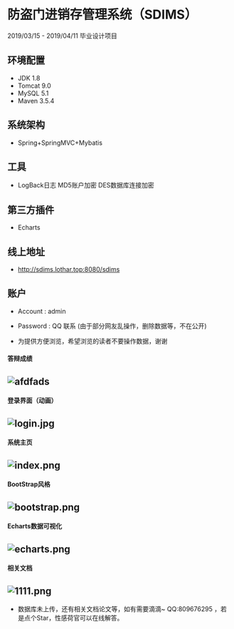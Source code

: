 # 防盗门进销存管理系统（SDIMS）

2019/03/15 - 2019/04/11 毕业设计项目

## 环境配置

- JDK 1.8
- Tomcat 9.0
- MySQL 5.1
- Maven 3.5.4

## 系统架构

- Spring+SpringMVC+Mybatis

## 工具

- LogBack日志 MD5账户加密 DES数据库连接加密

## 第三方插件

- Echarts

## 线上地址

- http://sdims.lothar.top:8080/sdims

## 账户

- Account : admin

- Password : QQ 联系 (由于部分网友乱操作，删除数据等，不在公开)

- 为提供方便浏览，希望浏览的读者不要操作数据，谢谢

#### 答辩成绩
## ![afdfads](https://i.loli.net/2019/08/16/IvH6wBsEmzJp3j9.png)

#### 登录界面（动画）
## ![login.jpg](https://i.loli.net/2019/08/16/jwGcMBOz9C5US8A.png)

#### 系统主页
## ![index.png](https://i.loli.net/2019/08/16/MoP9VOtA18sQNEH.png)

#### BootStrap风格
## ![bootstrap.png](https://i.loli.net/2019/08/16/lLf8Ov1hBpZFPSY.png)

#### Echarts数据可视化
## ![echarts.png](https://i.loli.net/2019/08/16/PRnlz5JFGbfUC9e.png)

#### 相关文档
## ![1111.png](https://i.loli.net/2020/01/27/OwK5X3dQMrl6kus.png)

* 数据库未上传，还有相关文档论文等，如有需要滴滴~ QQ:809676295 ，若是点个Star，性感荷官可以在线解答。
